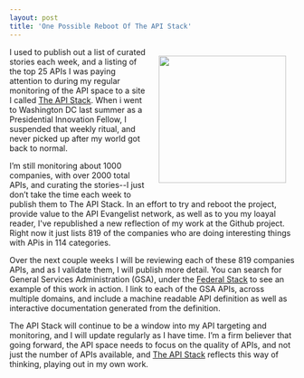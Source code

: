 ```yaml
---
layout: post
title: 'One Possible Reboot Of The API Stack'
---
```

<p><a href="http://theapistack.com/" target="_blank"><img style="padding: 15px;" src="https://s3.amazonaws.com/kinlane-productions/bw-icons/bw-stacks.png" alt="" width="225" align="right" /></a></p>
<p>I used to publish out a list of curated stories each week, and a listing of the top 25 APIs I was paying attention to during my regular monitoring of the API space to a site I called <a href="http://theapistack.com/">The API Stack</a>. When i went to Washington DC last summer as a Presidential Innovation Fellow, I suspended that weekly ritual, and never picked up after my world got back to normal.</p>
<p>I&rsquo;m still monitoring about 1000 companies, with over 2000 total APIs, and curating the stories--I just don&rsquo;t take the time each week to publish them to The API Stack. In an effort to try and reboot the project, provide value to the API Evangelist network, as well as to you my loayal reader, I've republished a new reflection of my work at the Github project. Right now it just lists 819 of the companies who are doing interesting things with APis in 114 categories.</p>
<p>Over the next couple weeks I will be reviewing each of these 819 companies APIs, and as I validate them, I will publish more detail. You can search for General Services Administration (GSA), under the <a href="http://theapistack.com/stack.html?tag=federal-stack">Federal Stack</a> to see an example of this work in action. I link to each of the GSA APIs, across multiple domains, and include a machine readable API definition as well as interactive documentation generated from the definition.</p>
<p>The API Stack will continue to be a window into my API targeting and monitoring, and I will update regularly as I have time. I&rsquo;m a firm believer that going forward, the API space needs to focus on the quality of APIs, and not just the number of APIs available, and <a href="http://theapistack.com/">The API Stack</a> reflects this way of thinking, playing out in my own work.</p>